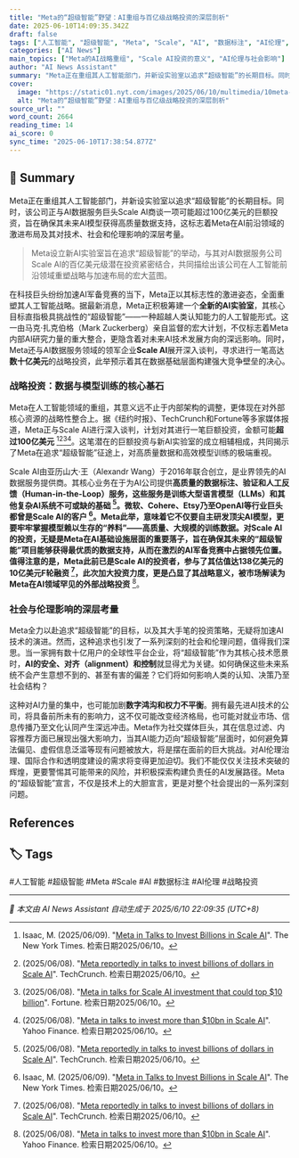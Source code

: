 ```yaml
---
title: "Meta的“超级智能”野望：AI重组与百亿级战略投资的深层剖析"
date: 2025-06-10T14:09:35.342Z
draft: false
tags: ["人工智能", "超级智能", "Meta", "Scale", "AI", "数据标注", "AI伦理", "战略投资"]
categories: ["AI News"]
main_topics: ["Meta的AI战略重组", "Scale AI投资的意义", "AI伦理与社会影响"]
author: "AI News Assistant"
summary: "Meta正在重组其人工智能部门，并新设实验室以追求“超级智能”的长期目标。同时，该公司正与AI数据服务巨头Scale AI商谈一项可能超过100亿美元的巨额投资，旨在确保其未来AI模型获得高质量数据支持，这标志着Meta在AI前沿领域的激进布局及其对技术、社会和伦理影响的深层考量。"
cover:
  image: "https://static01.nyt.com/images/2025/06/10/multimedia/10meta-ai-jgql/10meta-ai-jgql-mediumSquareAt3X.jpg"
  alt: "Meta的“超级智能”野望：AI重组与百亿级战略投资的深层剖析"
source_url: ""
word_count: 2664
reading_time: 14
ai_score: 0
sync_time: "2025-06-10T17:38:54.877Z"
---
```


## 📝 Summary

Meta正在重组其人工智能部门，并新设实验室以追求“超级智能”的长期目标。同时，该公司正与AI数据服务巨头Scale AI商谈一项可能超过100亿美元的巨额投资，旨在确保其未来AI模型获得高质量数据支持，这标志着Meta在AI前沿领域的激进布局及其对技术、社会和伦理影响的深层考量。

> Meta设立新AI实验室旨在追求“超级智能”的举动，与其对AI数据服务公司Scale AI的百亿美元级潜在投资紧密结合，共同描绘出该公司在人工智能前沿领域重塑战略与加速布局的宏大蓝图。

在科技巨头纷纷加速AI军备竞赛的当下，Meta正以其标志性的激进姿态，全面重塑其人工智能战略。据最新消息，Meta正积极筹建一个**全新的AI实验室**，其核心目标直指极具挑战性的“超级智能”——一种超越人类认知能力的人工智能形式。这一由马克·扎克伯格（Mark Zuckerberg）亲自监督的宏大计划，不仅标志着Meta内部AI研究力量的重大整合，更隐含着对未来AI技术发展方向的深远影响。同时，Meta还与AI数据服务领域的领军企业**Scale AI**展开深入谈判，寻求进行一笔高达**数十亿美元**的战略投资，此举预示着其在数据基础层面构建强大竞争壁垒的决心。

### 战略投资：数据与模型训练的核心基石

Meta在人工智能领域的重组，其意义远不止于内部架构的调整，更体现在对外部核心资源的战略性整合上。据《纽约时报》、TechCrunch和Fortune等多家媒体报道，Meta正与Scale AI进行深入谈判，计划对其进行一笔巨额投资，金额可能**超过100亿美元** [^1][^2][^3][^4]。这笔潜在的巨额投资与新AI实验室的成立相辅相成，共同揭示了Meta在追求“超级智能”征途上，对高质量数据和高效模型训练的极端重视。

Scale AI由亚历山大·王（Alexandr Wang）于2016年联合创立，是业界领先的AI数据服务提供商。其核心业务在于为AI公司提供**高质量的数据标注、验证和人工反馈（Human-in-the-Loop）**服务，这些服务是训练大型语言模型（LLMs）和其他复杂AI系统不可或缺的基础 [^2]。微软、Cohere、Etsy乃至OpenAI等行业巨头都曾是Scale AI的客户 [^1]。Meta此举，意味着它不仅要自主研发顶尖AI模型，更要牢牢掌握模型赖以生存的“养料”——高质量、大规模的训练数据。对Scale AI的投资，无疑是Meta在AI基础设施层面的重要落子，旨在确保其未来的“超级智能”项目能够获得最优质的数据支持，从而在激烈的AI军备竞赛中占据领先位置。值得注意的是，Meta此前已是Scale AI的投资者，参与了其估值达138亿美元的10亿美元F轮融资 [^2]，此次加大投资力度，更是凸显了其战略意义，被市场解读为Meta在AI领域**罕见的外部战略投资** [^4]。

### 社会与伦理影响的深层考量

Meta全力以赴追求“超级智能”的目标，以及其大手笔的投资策略，无疑将加速AI技术的演进。然而，这种追求也引发了一系列深刻的社会和伦理问题，值得我们深思。当一家拥有数十亿用户的全球性平台企业，将“超级智能”作为其核心技术愿景时，**AI的安全、对齐（alignment）和控制**就显得尤为关键。如何确保这些未来系统不会产生意想不到的、甚至有害的偏差？它们将如何影响人类的认知、决策乃至社会结构？

这种对AI力量的集中，也可能加剧**数字鸿沟和权力不平衡**。拥有最先进AI技术的公司，将具备前所未有的影响力，这不仅可能改变经济格局，也可能对就业市场、信息传播乃至文化认同产生深远冲击。Meta作为社交媒体巨头，其在信息过滤、内容推荐方面已展现出强大影响力，当其AI能力迈向“超级智能”层面时，如何避免算法偏见、虚假信息泛滥等现有问题被放大，将是摆在面前的巨大挑战。对AI伦理治理、国际合作和透明度建设的需求将变得更加迫切。我们不能仅仅关注技术突破的辉煌，更要警惕其可能带来的风险，并积极探索构建负责任的AI发展路径。Meta的“超级智能”宣言，不仅是技术上的大胆宣言，更是对整个社会提出的一系列深刻问题。

## References
[^1]: Isaac, M. (2025/06/09). "[Meta in Talks to Invest Billions in Scale AI](https://www.nytimes.com/2025/06/09/technology/meta-scale-ai-investment.html)". The New York Times. 检索日期2025/06/10。
[^2]: (2025/06/08). "[Meta reportedly in talks to invest billions of dollars in Scale AI](https://techcrunch.com/2025/06/08/meta-reportedly-in-talks-to-invest-billions-of-dollars-in-scale-ai/)". TechCrunch. 检索日期2025/06/10。
[^3]: (2025/06/08). "[Meta in talks for Scale AI investment that could top $10 billion](https://fortune.com/2025/06/08/meta-scale-ai-statup-investment-10-billion-alexandr-wang-machine-learning/)". Fortune. 检索日期2025/06/10。
[^4]: (2025/06/08). "[Meta in talks to invest more than $10bn in Scale AI](https://finance.yahoo.com/news/meta-talks-invest-more-10bn-102201972.html)". Yahoo Finance. 检索日期2025/06/10。
[^5]: (2025/06/08). "[Meta Reportedly In Talks To Invest Billions In Startup Scale AI](https://www.investors.com/news/technology/meta-stock-scale-ai-generative-ai-2025-zuckerberg/)". Investor's Business Daily. 检索日期2025/06/10。

## 🏷️ Tags

#人工智能 #超级智能 #Meta #Scale #AI #数据标注 #AI伦理 #战略投资

---

*📰 本文由 AI News Assistant 自动生成于 2025/6/10 22:09:35 (UTC+8)*
